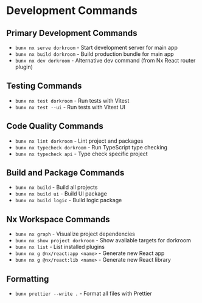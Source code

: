 # Development Commands

## Primary Development Commands

- `bunx nx serve dorkroom` - Start development server for main app
- `bunx nx build dorkroom` - Build production bundle for main app
- `bunx nx dev dorkroom` - Alternative dev command (from Nx React router plugin)

## Testing Commands

- `bunx nx test dorkroom` - Run tests with Vitest
- `bunx nx test --ui` - Run tests with Vitest UI

## Code Quality Commands

- `bunx nx lint dorkroom` - Lint project and packages
- `bunx nx typecheck dorkroom` - Run TypeScript type checking
- `bunx nx typecheck api` - Type check specific project

## Build and Package Commands

- `bunx nx build` - Build all projects
- `bunx nx build ui` - Build UI package
- `bunx nx build logic` - Build logic package

## Nx Workspace Commands

- `bunx nx graph` - Visualize project dependencies
- `bunx nx show project dorkroom` - Show available targets for dorkroom
- `bunx nx list` - List installed plugins
- `bunx nx g @nx/react:app <name>` - Generate new React app
- `bunx nx g @nx/react:lib <name>` - Generate new React library

## Formatting

- `bunx prettier --write .` - Format all files with Prettier

